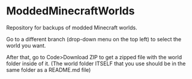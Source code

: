 # ModdedMinecraftWorlds

Repository for backups of modded Minecraft worlds.

Go to a different branch (drop-down menu on the top left) to select the world you want.

After that, go to Code>Download ZIP to get a zipped file with the world folder inside of it. (The world folder ITSELF that you use should be in the same folder as a README.md file)

